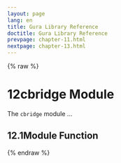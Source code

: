 ```yaml
---
layout: page
lang: en
title: Gura Library Reference
doctitle: Gura Library Reference
prevpage: chapter-11.html
nextpage: chapter-13.html
---
```

{% raw %}
<h1><span class="caption-index-1">12</span><a name="anchor-12"></a>cbridge Module</h1>
<p>
The <code class="highlighter-rouge">cbridge</code> module ...
</p>
<h2><span class="caption-index-2">12.1</span><a name="anchor-12-1"></a>Module Function</h2>
<p />

{% endraw %}
